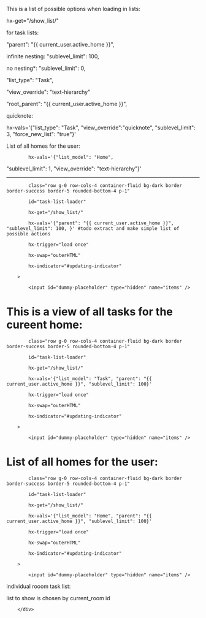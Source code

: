 This is a list of possible options when loading in lists:

hx-get="/show_list/"

for task lists:

"parent": "{{ current\_user.active\_home }}",

infinite nesting: "sublevel_limit": 100,

no nesting*: "sublevel_limit": 0,

"list\_type": "Task",

"view\_override": "text-hierarchy"

"root\_parent": "{{ current\_user.active\_home }}",&#x20;

quicknote:

hx-vals='{"list\_type": "Task", "view\_override":"quicknote", "sublevel\_limit": 3, "force\_new\_list": "true"}'

List of all homes for the user:

            hx-vals='{"list_model": "Home", 

"sublevel\_limit": 1, "view\_override": "text-hierarchy"}'

---

            class="row g-0 row-cols-4 container-fluid bg-dark border border-success border-5 rounded-bottom-4 p-1"

            id="task-list-loader"

            hx-get="/show_list/"

            hx-vals='{"parent": "{{ current_user.active_home }}", "sublevel_limit": 100, }' #todo extract and make simple list of possible actions

            hx-trigger="load once"

            hx-swap="outerHTML"

            hx-indicator="#updating-indicator"

        >

            <input id="dummy-placeholder" type="hidden" name="items" />

</div>

<h1>This is a view of all tasks for the cureent home:</h1>

<div

            class="row g-0 row-cols-4 container-fluid bg-dark border border-success border-5 rounded-bottom-4 p-1"

            id="task-list-loader"

            hx-get="/show_list/"

            hx-vals='{"list_model": "Task", "parent": "{{ current_user.active_home }}", "sublevel_limit": 100}'

            hx-trigger="load once"

            hx-swap="outerHTML"

            hx-indicator="#updating-indicator"

        >

            <input id="dummy-placeholder" type="hidden" name="items" />

</div>

<h1>List of all homes for the user:</h1>

<div

            class="row g-0 row-cols-4 container-fluid bg-dark border border-success border-5 rounded-bottom-4 p-1"

            id="task-list-loader"

            hx-get="/show_list/"

            hx-vals='{"list_model": "Home", "parent": "{{ current_user.active_home }}", "sublevel_limit": 100}'

            hx-trigger="load once"

            hx-swap="outerHTML"

            hx-indicator="#updating-indicator"

        >

            <input id="dummy-placeholder" type="hidden" name="items" />

</div>

individual rooom task list:

list to show is chosen by current\_room id

        </div>